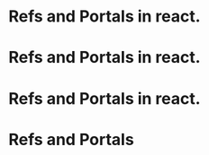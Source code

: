 # Refs and Portals in react.
# Refs and Portals in react.
# Refs and Portals in react.
# Refs and Portals 
